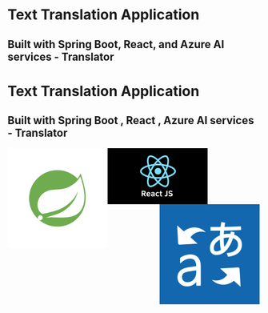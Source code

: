 <h1>Text Translation Application</h1>
<h2>Built with Spring Boot, React, and Azure AI services - Translator</h2>

<h1>Text Translation Application</h1>
<h2>Built with Spring Boot , React , Azure AI services - Translator</h2>
<div className="d-flex justify-content-around">
 <img src="images/springlogo.png" width="200" alt="Spring Logo" align="left" />
 <img src="images/react.js" width="200" alt="React Logo" align="center"/>
 <img src="images/AzureTranslator.png" width="200" alt="Azure Translator Logo" align="right" />
</div>



